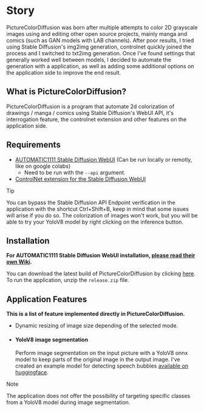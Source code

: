 # Story
PictureColorDiffusion was born after multiple attempts to color 2D grayscale images using and editing other open source projects, mainly manga and comics (such as GAN models with LAB channels). After poor results, I tried using Stable Diffusion's img2img generation, controlnet quickly joined the process and I switched to txt2img generation. Once I've found settings that generally worked well between models, I decided to automate the generation with a application, as well as adding some additional options on the application side to improve the end result.

## What is PictureColorDiffusion?
PictureColorDiffusion is a program that automate 2d colorization of drawings / manga / comics using Stable Diffusion's WebUI API, it's interrogation feature, the controlnet extension and other features on the application side.

## Requirements
* [AUTOMATIC1111 Stable Diffusion WebUI](https://github.com/AUTOMATIC1111/stable-diffusion-webui) (Can be run locally or remotly, like on google colabs)
    * Need to be run with the `--api` argument.
* [ControlNet extension for the Stable Diffusion WebUI](https://github.com/Mikubill/sd-webui-controlnet)
> [!TIP]
> You can bypass the Stable Diffusion API Endpoint verification in the application with the shortcut Ctrl+Shift+B, keep in mind that some issues will arise if you do so. The colorization of images won't work, but you will be able to try your YoloV8 model by right clicking on the inference button. 
## Installation
**For AUTOMATIC1111 Stable Diffusion WebUI installation, [please read their own Wiki](https://github.com/AUTOMATIC1111/stable-diffusion-webui/wiki/).**

You can download the latest build of PictureColorDiffusion by clicking [here](https://github.com/kitsumed/PictureColorDiffusion/releases/latest/download/release.zip).
To run the application, unzip the `release.zip` file.

## Application Features
**This is a list of feature implemented directly in PictureColorDiffusion.**
* Dynamic resizing of image size depending of the selected mode.
*  #### YoloV8 image segmentation
    Perform image segmentation on the input picture with a YoloV8 onnx model to keep parts of the original image in the output image.
    I've created an example model for detecting speech bubbles [available on huggingface](https://huggingface.co/kitsumed/yolov8m_seg-speech-bubble/blob/main/model_dynamic.onnx).
> [!NOTE]
> The application does not offer the possibility of targeting specific classes from a YoloV8 model during image segmentation.